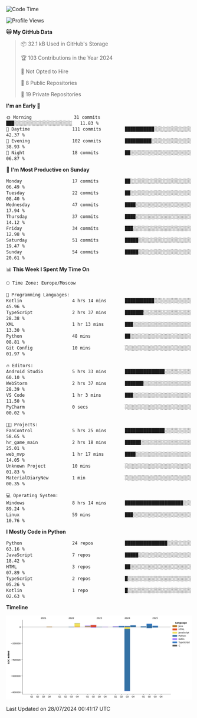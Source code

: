 <!--START_SECTION:waka-->
![Code Time](http://img.shields.io/badge/Code%20Time-423%20hrs%2028%20mins-blue)

![Profile Views](http://img.shields.io/badge/Profile%20Views-2-blue)

**🐱 My GitHub Data** 

> 📦 32.1 kB Used in GitHub's Storage 
 > 
> 🏆 103 Contributions in the Year 2024
 > 
> 🚫 Not Opted to Hire
 > 
> 📜 8 Public Repositories 
 > 
> 🔑 19 Private Repositories 
 > 
**I'm an Early 🐤** 

```text
🌞 Morning                31 commits          ███░░░░░░░░░░░░░░░░░░░░░░   11.83 % 
🌆 Daytime                111 commits         ███████████░░░░░░░░░░░░░░   42.37 % 
🌃 Evening                102 commits         ██████████░░░░░░░░░░░░░░░   38.93 % 
🌙 Night                  18 commits          ██░░░░░░░░░░░░░░░░░░░░░░░   06.87 % 
```
📅 **I'm Most Productive on Sunday** 

```text
Monday                   17 commits          ██░░░░░░░░░░░░░░░░░░░░░░░   06.49 % 
Tuesday                  22 commits          ██░░░░░░░░░░░░░░░░░░░░░░░   08.40 % 
Wednesday                47 commits          ████░░░░░░░░░░░░░░░░░░░░░   17.94 % 
Thursday                 37 commits          ████░░░░░░░░░░░░░░░░░░░░░   14.12 % 
Friday                   34 commits          ███░░░░░░░░░░░░░░░░░░░░░░   12.98 % 
Saturday                 51 commits          █████░░░░░░░░░░░░░░░░░░░░   19.47 % 
Sunday                   54 commits          █████░░░░░░░░░░░░░░░░░░░░   20.61 % 
```


📊 **This Week I Spent My Time On** 

```text
🕑︎ Time Zone: Europe/Moscow

💬 Programming Languages: 
Kotlin                   4 hrs 14 mins       ███████████░░░░░░░░░░░░░░   45.96 % 
TypeScript               2 hrs 37 mins       ███████░░░░░░░░░░░░░░░░░░   28.38 % 
XML                      1 hr 13 mins        ███░░░░░░░░░░░░░░░░░░░░░░   13.30 % 
Python                   48 mins             ██░░░░░░░░░░░░░░░░░░░░░░░   08.81 % 
Git Config               10 mins             ░░░░░░░░░░░░░░░░░░░░░░░░░   01.97 % 

🔥 Editors: 
Android Studio           5 hrs 33 mins       ███████████████░░░░░░░░░░   60.10 % 
WebStorm                 2 hrs 37 mins       ███████░░░░░░░░░░░░░░░░░░   28.39 % 
VS Code                  1 hr 3 mins         ███░░░░░░░░░░░░░░░░░░░░░░   11.50 % 
PyCharm                  0 secs              ░░░░░░░░░░░░░░░░░░░░░░░░░   00.02 % 

🐱‍💻 Projects: 
FanControl               5 hrs 25 mins       ███████████████░░░░░░░░░░   58.65 % 
hr_game_main             2 hrs 18 mins       ██████░░░░░░░░░░░░░░░░░░░   25.01 % 
web_mvp                  1 hr 17 mins        ████░░░░░░░░░░░░░░░░░░░░░   14.05 % 
Unknown Project          10 mins             ░░░░░░░░░░░░░░░░░░░░░░░░░   01.83 % 
MaterialDiaryNew         1 min               ░░░░░░░░░░░░░░░░░░░░░░░░░   00.35 % 

💻 Operating System: 
Windows                  8 hrs 14 mins       ██████████████████████░░░   89.24 % 
Linux                    59 mins             ███░░░░░░░░░░░░░░░░░░░░░░   10.76 % 
```

**I Mostly Code in Python** 

```text
Python                   24 repos            ████████████████░░░░░░░░░   63.16 % 
JavaScript               7 repos             █████░░░░░░░░░░░░░░░░░░░░   18.42 % 
HTML                     3 repos             ██░░░░░░░░░░░░░░░░░░░░░░░   07.89 % 
TypeScript               2 repos             █░░░░░░░░░░░░░░░░░░░░░░░░   05.26 % 
Kotlin                   1 repo              █░░░░░░░░░░░░░░░░░░░░░░░░   02.63 % 
```



**Timeline**

![Lines of Code chart](https://raw.githubusercontent.com/adlemx/adlemx/main/assets/bar_graph.png)


 Last Updated on 28/07/2024 00:41:17 UTC
<!--END_SECTION:waka-->
